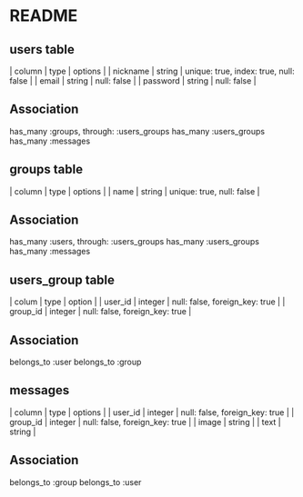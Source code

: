 # README

## users table
| column    |	type    | options      |
| nickname  | string  | unique: true, index: true, null: false |
| email     | string  | null: false  |
| password  | string  | null: false  |

## Association
  has_many :groups, through: :users_groups
  has_many :users_groups
  has_many :messages

## groups table
| column    |	type    | options      |
| name      | string  | unique: true, null: false |

## Association
  has_many :users, through: :users_groups
  has_many :users_groups
  has_many :messages


## users_group table
| colum     | type    | option |
| user_id   | integer | null: false, foreign_key: true |
| group_id | integer | null: false, foreign_key: true |

## Association
belongs_to :user
belongs_to :group


## messages
| column    |	type    | options     |
| user_id   | integer | null: false, foreign_key: true |
| group_id  | integer | null: false, foreign_key: true |
| image     | string  |
| text      | string  |            

## Association
belongs_to :group
belongs_to :user